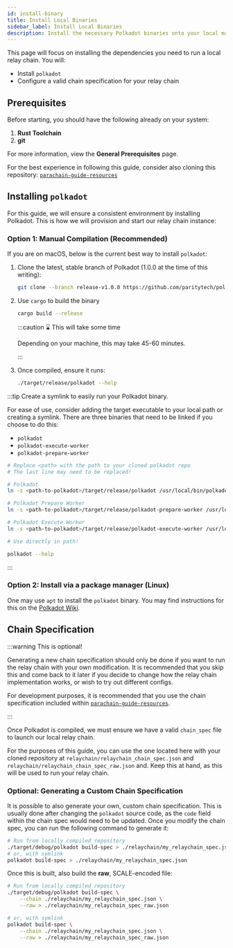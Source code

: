 ```yaml
---
id: install-binary
title: Install Local Binaries
sidebar_label: Install Local Binaries
description: Install the necessary Polkadot binaries onto your local machine.
---
```


This page will focus on installing the dependencies you need to run a local relay chain. You will:

- Install `polkadot`
- Configure a valid chain specification for your relay chain

## Prerequisites

Before starting, you should have the following already on your system:

1. **Rust Toolchain**
2. **git**

For more information, view the **General Prerequisites** page.

For the best experience in following this guide, consider also cloning this repository:
[`parachain-guide-resources`](https://github.com/CrackTheCode016/parachain-guide-resources)

## Installing `polkadot`

For this guide, we will ensure a consistent environment by installing Polkadot. This is how we will
provision and start our relay chain instance:

### Option 1: Manual Compilation (Recommended)

If you are on macOS, below is the current best way to install `polkadot`:

1. Clone the latest, stable branch of Polkadot (1.0.0 at the time of this writing):

   ```bash
   git clone --branch release-v1.0.0 https://github.com/paritytech/polkadot.git
   ```

2. Use `cargo` to build the binary

   ```bash
   cargo build --release
   ```

   :::caution ⌛ This will take some time

   Depending on your machine, this may take 45-60 minutes.

   :::

3. Once compiled, ensure it runs:

   ```bash
   ./target/release/polkadot --help
   ```

:::tip Create a symlink to easily run your Polkadot binary.

For ease of use, consider adding the target executable to your local path or creating a symlink.
There are three binaries that need to be linked if you choose to do this:

- `polkadot`
- `polkadot-execute-worker`
- `polkadot-prepare-worker`

```bash
# Replace <path> with the path to your cloned polkadot repo
# The last line may need to be replaced!

# Polkadot
ln -s <path-to-polkadot>/target/release/polkadot /usr/local/bin/polkadot

# Polkadot Prepare Worker
ln -s <path-to-polkadot>/target/release/polkadot-prepare-worker /usr/local/bin/polkadot-prepare-worker

# Polkadot Execute Worker
ln -s <path-to-polkadot>/target/release/polkadot-execute-worker /usr/local/bin/polkadot-execute-worker

# Use directly in path!

polkadot --help
```

:::

### Option 2: Install via a package manager (Linux)

One may use `apt` to install the `polkadot` binary. You may find instructions for this on the
[Polkadot Wiki](https://wiki.polkadot.network/docs/maintain-sync#setup-instructions).

## Chain Specification

:::warning This is optional!

Generating a new chain specification should only be done if you want to run the relay chain with
your own modification. It is recommended that you skip this and come back to it later if you decide
to change how the relay chain implementation works, or wish to try out different configs.

For development purposes, it is recommended that you use the chain specification included within
[`parachain-guide-resources`](https://github.com/w3f/parachain-guide-resources).

:::

Once Polkadot is compiled, we must ensure we have a valid `chain_spec` file to launch our local
relay chain.

For the purposes of this guide, you can use the one located here with your cloned repository at
`relaychain/relaychain_chain_spec.json` and `relaychain/relaychain_chain_spec_raw.json` and. Keep
this at hand, as this will be used to run your relay chain.

### Optional: Generating a Custom Chain Specification

It is possible to also generate your own, custom chain specification. This is usually done after
changing the `polkadot` source code, as the `code` field within the chain spec would need to be
updated. Once you modify the chain spec, you can run the following command to generate it:

```bash
# Run from locally compiled repository
./target/debug/polkadot build-spec > ./relaychain/my_relaychain_spec.json
# or, with symlink
polkadot build-spec > ./relaychain/my_relaychain_spec.json
```

Once this is built, also build the **raw**, SCALE-encoded file:

```bash
# Run from locally compiled repository
./target/debug/polkadot build-spec \
    --chain ./relaychain/my_relaychain_spec.json \
    --raw > ./relaychain/my_relaychain_spec_raw.json

# or, with symlink
polkadot build-spec \
    --chain ./relaychain/my_relaychain_spec.json \
    --raw > ./relaychain/my_relaychain_spec_raw.json
```
